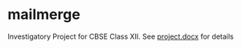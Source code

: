 # mailmerge

Investigatory Project for CBSE Class XII.
See [project.docx](https://github.com/advin4603/mailmerge/blob/main/Project.docx) for details
